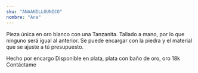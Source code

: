 ```yaml
---
sku: "ANAANILLOUNICO"
nombre: "Ana"
---
```


Pieza única en oro blanco con una Tanzanita. Tallado a mano, por lo que ninguno será igual al anterior.
Se puede encargar con la piedra y el material que se ajuste a tú presupuesto.

Hecho por encargo
Disponible en plata, plata con baño de oro, oro 18k
Contáctame
